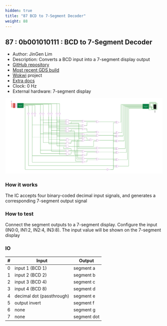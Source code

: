 ```yaml
---
hidden: true
title: "87 BCD to 7-Segment Decoder"
weight: 88
---
```


## 87 : 0b001010111 : BCD to 7-Segment Decoder

* Author: JinGen Lim
* Description: Converts a BCD input into a 7-segment display output
* [GitHub repository](https://github.com/jglim/tt02-bcd-7seg)
* [Most recent GDS build](https://github.com/jglim/tt02-bcd-7seg/actions/runs/3562022687)
* [Wokwi](https://wokwi.com/projects/349546262775726676) project
* [Extra docs](https://github.com/jglim/tt02-bcd-7seg/blob/main/README.md)
* Clock: 0 Hz
* External hardware: 7-segment display

![picture](images/ds.svg)

### How it works

The IC accepts four binary-coded decimal input signals, and generates a corresponding 7-segment output signal

### How to test

Connect the segment outputs to a 7-segment display. Configure the input (IN0:0, IN1:2, IN2:4, IN3:8). The input value will be shown on the 7-segment display

### IO

| # | Input        | Output       |
|---|--------------|--------------|
| 0 | input 1 (BCD 1)  | segment a |
| 1 | input 2 (BCD 2)  | segment b |
| 2 | input 3 (BCD 4)  | segment c |
| 3 | input 4 (BCD 8)  | segment d |
| 4 | decimal dot (passthrough)  | segment e |
| 5 | output invert  | segment f |
| 6 | none  | segment g |
| 7 | none  | segment dot |
